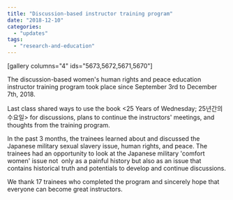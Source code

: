 ```yaml
---
title: "Discussion-based instructor training program"
date: "2018-12-10"
categories: 
  - "updates"
tags: 
  - "research-and-education"
---
```


\[gallery columns="4" ids="5673,5672,5671,5670"\]

The discussion-based women's human rights and peace education instructor training program took place since September 3rd to December 7th, 2018.

Last class shared ways to use the book <25 Years of Wednesday; 25년간의 수요일> for discussions, plans to continue the instructors' meetings, and thoughts from the training program.

In the past 3 months, the trainees learned about and discussed the Japanese military sexual slavery issue, human rights, and peace. The trainees had an opportunity to look at the Japanese military 'comfort women' issue not  only as a painful history but also as an issue that contains historical truth and potentials to develop and continue discussions.

We thank 17 trainees who completed the program and sincerely hope that everyone can become great instructors.
